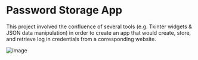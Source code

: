 # Password Storage App

This project involved the confluence of several tools (e.g. Tkinter widgets & JSON data manipulation) in order to create an app that would create, store, and retrieve log in credentials from a corresponding website.


![image](https://github.com/user-attachments/assets/53e23191-1a64-4610-96bc-8a5ddb2d2933)
